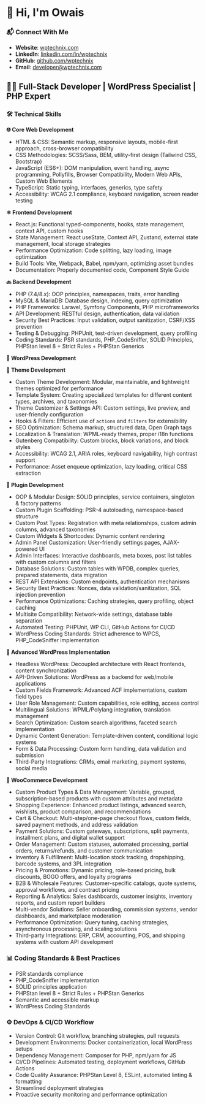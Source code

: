 
# 👋 Hi, I'm Owais

### 📬 Connect With Me

- **Website**: [wptechnix.com](https://wptechnix.com)
- **LinkedIn**: [linkedin.com/in/wptechnix](https://linkedin.com/in/wptechnix)
- **GitHub**: [github.com/wptechnix](https://github.com/wptechnix)
- **Email**: developer@wptechnix.com

## 👨‍💻 Full-Stack Developer | WordPress Specialist | PHP Expert

### 🛠️ Technical Skills

**🌐 Core Web Development**
- HTML & CSS: Semantic markup, responsive layouts, mobile-first approach, cross-browser compatibility
- CSS Methodologies: SCSS/Sass, BEM, utility-first design (Tailwind CSS, Bootstrap)
- JavaScript (ES6+): DOM manipulation, event handling, async programming, Pollyfills, Browser Compatibility, Modern Web APIs, Custom Web Elements
- TypeScript: Static typing, interfaces, generics, type safety
- Accessibility: WCAG 2.1 compliance, keyboard navigation, screen reader testing

**⚛️ Frontend Development**
- React.js: Functional typed-components, hooks, state management, context API, custom hooks
- State Management: React useState, Context API, Zustand, external state management, local storage strategies
- Performance Optimization: Code splitting, lazy loading, image optimization
- Build Tools: Vite, Webpack, Babel, npm/yarn, optimizing asset bundles
- Documentation: Properly documented code, Component Style Guide

**🔙 Backend Development**
- PHP (7.4/8.x): OOP principles, namespaces, traits, error handling
- MySQL & MariaDB: Database design, indexing, query optimization
- PHP Frameworks: Laravel, Symfony Components, PHP microframeworks
- API Development: RESTful design, authentication, data validation
- Security Best Practices: Input validation, output sanitization, CSRF/XSS prevention
- Testing & Debugging: PHPUnit, test-driven development, query profiling
- Coding Standards: PSR standards, PHP_CodeSniffer, SOLID Principles, PHPStan level 8 + Strict Rules + PHPStan Generics

**📝 WordPress Development**

**🎨 Theme Development**
- Custom Theme Development: Modular, maintainable, and lightweight themes optimized for performance
- Template System: Creating specialized templates for different content types, archives, and taxonomies
- Theme Customizer & Settings API: Custom settings, live preview, and user-friendly configuration
- Hooks & Filters: Efficient use of `actions` and `filters` for extensibility
- SEO Optimization: Schema markup, structured data, Open Graph tags
- Localization & Translation: WPML-ready themes, proper i18n functions
- Gutenberg Compatibility: Custom blocks, block variations, and block styles
- Accessibility: WCAG 2.1, ARIA roles, keyboard navigability, high contrast support
- Performance: Asset enqueue optimization, lazy loading, critical CSS extraction

**🔌 Plugin Development**
- OOP & Modular Design: SOLID principles, service containers, singleton & factory patterns
- Custom Plugin Scaffolding: PSR-4 autoloading, namespace-based structure
- Custom Post Types: Registration with meta relationships, custom admin columns, advanced taxonomies
- Custom Widgets & Shortcodes: Dynamic content rendering
- Admin Panel Customization: User-friendly settings pages, AJAX-powered UI
- Admin Interfaces: Interactive dashboards, meta boxes, post list tables with custom columns and filters
- Database Solutions: Custom tables with WPDB, complex queries, prepared statements, data migration
- REST API Extensions: Custom endpoints, authentication mechanisms
- Security Best Practices: Nonces, data validation/sanitization, SQL injection prevention
- Performance Optimizations: Caching strategies, query profiling, object caching
- Multisite Compatibility: Network-wide settings, database table separation
- Automated Testing: PHPUnit, WP CLI, GitHub Actions for CI/CD
- WordPress Coding Standards: Strict adherence to WPCS, PHP_CodeSniffer implementation

**🚀 Advanced WordPress Implementation**
- Headless WordPress: Decoupled architecture with React frontends, content synchronization
- API-Driven Solutions: WordPress as a backend for web/mobile applications
- Custom Fields Framework: Advanced ACF implementations, custom field types
- User Role Management: Custom capabilities, role editing, access control
- Multilingual Solutions: WPML/Polylang integration, translation management
- Search Optimization: Custom search algorithms, faceted search implementation
- Dynamic Content Generation: Template-driven content, conditional logic systems
- Form & Data Processing: Custom form handling, data validation and submission
- Third-Party Integrations: CRMs, email marketing, payment systems, social media

**🛒 WooCommerce Development**
- Custom Product Types & Data Management: Variable, grouped, subscription-based products with custom attributes and metadata
- Shopping Experience: Enhanced product listings, advanced search, wishlists, product comparison, and recommendations
- Cart & Checkout: Multi-step/one-page checkout flows, custom fields, saved payment methods, and address validation
- Payment Solutions: Custom gateways, subscriptions, split payments, installment plans, and digital wallet support
- Order Management: Custom statuses, automated processing, partial orders, returns/refunds, and customer communication
- Inventory & Fulfillment: Multi-location stock tracking, dropshipping, barcode systems, and 3PL integration
- Pricing & Promotions: Dynamic pricing, role-based pricing, bulk discounts, BOGO offers, and loyalty programs
- B2B & Wholesale Features: Customer-specific catalogs, quote systems, approval workflows, and contract pricing
- Reporting & Analytics: Sales dashboards, customer insights, inventory reports, and custom report builders
- Multi-vendor Solutions: Seller onboarding, commission systems, vendor dashboards, and marketplace moderation
- Performance Optimization: Query tuning, caching strategies, asynchronous processing, and scaling solutions
- Third-party Integrations: ERP, CRM, accounting, POS, and shipping systems with custom API development

### 📊 Coding Standards & Best Practices

- PSR standards compliance
- PHP_CodeSniffer implementation
- SOLID principles application
- PHPStan level 8 + Strict Rules + PHPStan Generics
- Semantic and accessible markup
- WordPress Coding Standards

### ⚙️ DevOps & CI/CD Workflow

- Version Control: Git workflow, branching strategies, pull requests
- Development Environments: Docker containerization, local WordPress setups
- Dependency Management: Composer for PHP, npm/yarn for JS
- CI/CD Pipelines: Automated testing, deployment workflows, GitHub Actions
- Code Quality Assurance: PHPStan Level 8, ESLint, automated linting & formatting
- Streamlined deployment strategies
- Proactive security monitoring and performance optimization
